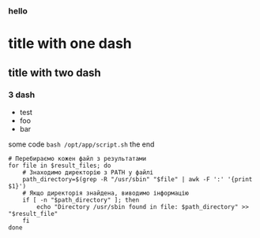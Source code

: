 ### hello

# title with one dash
## title with two dash
### 3 dash

- test
- foo
- bar

 some code `bash /opt/app/script.sh` the end

```
# Перебираємо кожен файл з результатами
for file in $result_files; do
    # Знаходимо директорію з PATH у файлі
    path_directory=$(grep -R "/usr/sbin" "$file" | awk -F ':' '{print $1}')
    # Якщо директорія знайдена, виводимо інформацію
    if [ -n "$path_directory" ]; then
        echo "Directory /usr/sbin found in file: $path_directory" >> "$result_file"
    fi
done
```
